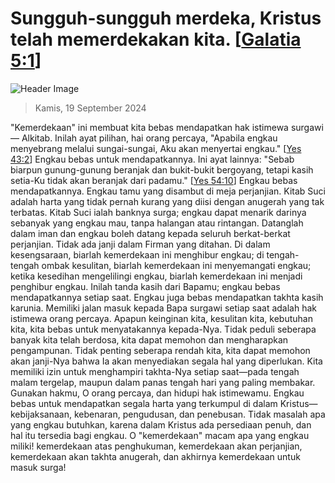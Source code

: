 
# Sungguh-sungguh merdeka, Kristus telah memerdekakan kita. [[Galatia 5:1](http://alkitab.sabda.org/?Galatia%205:1)]

![Header Image](https://alkitab.app/slice/sunrise.jpg)

> Kamis, 19 September 2024

"Kemerdekaan" ini membuat kita bebas mendapatkan hak istimewa surgawi — Alkitab. Inilah ayat pilihan, hai orang percaya, "Apabila engkau menyebrang melalui sungai-sungai, Aku akan menyertai engkau." [[Yes 43:2](http://alkitab.sabda.org/?Yes%2043:2)] Engkau bebas untuk mendapatkannya. Ini ayat lainnya: "Sebab biarpun gunung-gunung beranjak dan bukit-bukit bergoyang, tetapi kasih setia-Ku tidak akan beranjak dari padamu." [[Yes 54:10](http://alkitab.sabda.org/?Yes%2054:10)] Engkau bebas mendapatkannya. Engkau tamu yang disambut di meja perjanjian. Kitab Suci adalah harta yang tidak pernah kurang yang diisi dengan anugerah yang tak terbatas. Kitab Suci ialah banknya surga; engkau dapat menarik darinya sebanyak yang engkau mau, tanpa halangan atau rintangan. Datanglah dalam iman dan engkau boleh datang kepada seluruh berkat-berkat perjanjian. Tidak ada janji dalam Firman yang ditahan. Di dalam kesengsaraan, biarlah kemerdekaan ini menghibur engkau; di tengah-tengah ombak kesulitan, biarlah kemerdekaan ini menyemangati engkau; ketika kesedihan mengelilingi engkau, biarlah kemerdekaan ini menjadi penghibur engkau. Inilah tanda kasih dari Bapamu; engkau bebas mendapatkannya setiap saat. Engkau juga bebas mendapatkan takhta kasih karunia. Memiliki jalan masuk kepada Bapa surgawi setiap saat adalah hak istimewa orang percaya. Apapun keinginan kita, kesulitan kita, kebutuhan kita, kita bebas untuk menyatakannya kepada-Nya. Tidak peduli seberapa banyak kita telah berdosa, kita dapat memohon dan mengharapkan pengampunan. Tidak penting seberapa rendah kita, kita dapat memohon akan janji-Nya bahwa Ia akan menyediakan segala hal yang diperlukan. Kita memiliki izin untuk menghampiri takhta-Nya setiap saat—pada tengah malam tergelap, maupun dalam panas tengah hari yang paling membakar. Gunakan hakmu, O orang percaya, dan hidupi hak istimewamu. Engkau bebas untuk mendapatkan segala harta yang terkumpul di dalam Kristus—kebijaksanaan, kebenaran, pengudusan, dan penebusan. Tidak masalah apa yang engkau butuhkan, karena dalam Kristus ada persediaan penuh, dan hal itu tersedia bagi engkau. O "kemerdekaan" macam apa yang engkau miliki! kemerdekaan atas penghukuman, kemerdekaan akan perjanjian, kemerdekaan akan takhta anugerah, dan akhirnya kemerdekaan untuk masuk surga!
    